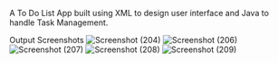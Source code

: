A To Do List App built using XML to design user interface and Java to handle Task Management.

Output Screenshots
![Screenshot (204)](https://github.com/user-attachments/assets/73227af4-840d-4a25-ab28-8825f17fbe47)
![Screenshot (206)](https://github.com/user-attachments/assets/796ad419-a02d-4fea-a00d-a22ec7d83337)
![Screenshot (207)](https://github.com/user-attachments/assets/249d8efc-02c2-446c-8a58-56aa84b1f252)
![Screenshot (208)](https://github.com/user-attachments/assets/99453157-e699-4982-88f8-5ffff3798232)
![Screenshot (209)](https://github.com/user-attachments/assets/674e28c6-0c97-4848-9dc5-4f91fb8b7de4)
